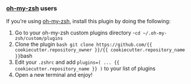 ### [oh-my-zsh](https://github.com/robbyrussell/oh-my-zsh) users

If you're using [oh-my-zsh](https://gitub.com/robbyrussell/oh-my-zsh), install this plugin by doing the following:

1.  Go to your oh-my-zsh custom plugins directory -`cd ~/.oh-my-zsh/custom/plugins`
2.  Clone the plugin `bash git clone https://github.com/{{ cookiecutter.repository_owner }}/{{ cookiecutter.repository_name }}`bash
3.  Edit your `.zshrc` and add `plugins=( ... {{ cookiecutter.repository_name }} )` to your list of plugins
4.  Open a new terminal and enjoy!
